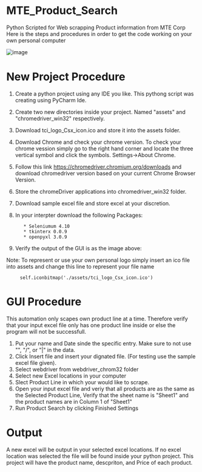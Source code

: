 # MTE_Product_Search
Python Scripted for Web scrapping Product information from MTE Corp
Here is the steps and procedures in order to get the code working on your own personal computer

![image](https://user-images.githubusercontent.com/41027808/163736189-4b7c71e1-26c0-405a-aa00-82f8b61a3ff4.png)

# New Project Procedure
1. Create a python project using any IDE you like. This pythong script was creating using PyCharm Ide.
2. Create two new directories inside your project. Named "assets" and "chromedriver_win32" respectively. 
3. Download tci_logo_Csx_icon.ico and store it into the assets folder. 
4. Download Chrome and check your chrome version. To check your chrome vession simply go to the right hand corner and locate the three vertical symbol and click the symbols. Settings->About Chrome. 
5. Follow this link https://chromedriver.chromium.org/downloads and download chromedriver version based on your current Chrome Browser Version. 
6. Store the chromeDriver applications into chromedriver_win32 folder. 
7. Download sample excel file and store excel at your discretion.
8. In your interpter download the following Packages:
          
          * Seleniumum 4.10 
          * tkinterx 0.0.9
          * openpyxl 3.0.9
9. Verify the output of the GUI is as the image above:

Note: To represent or use your own personal logo simply insert an ico file into assets and change this line to represent your file name
         
         self.iconbitmap('./assets/tci_logo_Csx_icon.ico')

# GUI Procedure
This automation only scapes own product line at a time. Therefore verify that your input excel file only has one product line inside or else the program will not be successfull. 
1. Put your name and Date sinde the specific entry. Make sure to not use "\", "/", or "|" in the data. 
2. Click Insert file and insert your dignated file. (For testing use the sample excel file given).
3. Select webdriver from webdriver_chrom32 folder
4. Select new Excel locations in your computer
5. Slect Product Line in which your would like to scrape.
6. Open your input excel file and veriy that all products are as the same as the Selected Product Line, Verify that the sheet name is "Sheet1" and the product names are in Column 1 of "Sheet1"
7. Run Product Search by clicking Finished Settings

# Output
A new excel will be output in your selected excel locations. If no excel location was selected the file will be found inside your python project. This project will have the product name, descpriton, and Price of each product. 
